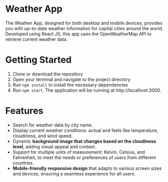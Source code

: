# Weather App

The Weather App, designed for both desktop and mobile devices, provides you with up-to-date weather information for capital cities around the world. Developed using React JS, this app uses the OpenWeatherMap API to retrieve current weather data.

# Getting Started

1. Clone or download the repository
2. Open your terminal and navigate to the project directory
3. Run `npm install` to install the necessary dependencies
4. Run `npm start`. The application will be running at http://localhost:3000.

# Features

- Search for weather data by city name.
- Display current weather conditions: actual and feels like temperature, cloudiness, and wind speed.
- Dynamic **background image that changes based on the cloudiness level**, adding visual appeal and context.
- Support for multiple units of measurement: Kelvin, Celsius, and Fahrenheit, to meet the needs or preferences of users from different countries.
- **Mobile-friendly responsive design** that adapts to various screen sizes and devices, ensuring a seamless experience for all users.
